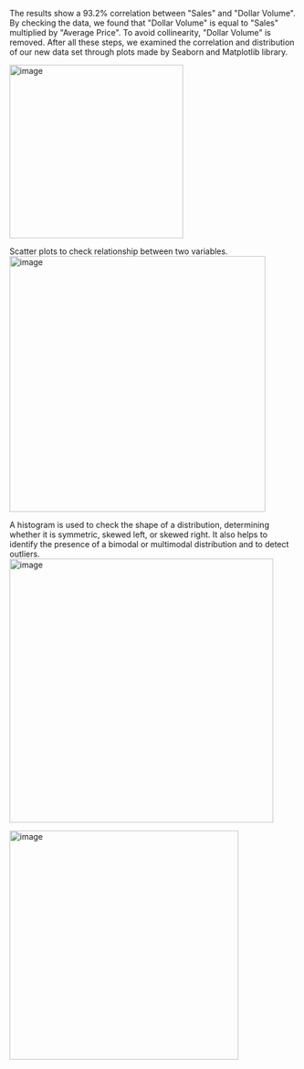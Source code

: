 The results show a 93.2% correlation between 
"Sales" and "Dollar Volume". By checking the data, we found that "Dollar Volume" is equal to "Sales" 
multiplied by "Average Price". To avoid collinearity, "Dollar Volume" is removed. After all these steps, 
we examined the correlation and distribution of our new data set through plots made by Seaborn and 
Matplotlib library.

<img width="304" alt="image" src="https://github.com/MustafaRcodes/Canadian-Housing-Market-Descriptive-Analytics-and-Predictive-Modelling-/assets/150495517/e2c9d437-0edd-47ce-bca6-cdf23d360f7e">

Scatter plots to check relationship between two variables.
<img width="448" alt="image" src="https://github.com/MustafaRcodes/Canadian-Housing-Market-Descriptive-Analytics-and-Predictive-Modelling-/assets/150495517/34f669d7-8210-4538-b6a3-56f0a448e4b4">

A histogram is used to check the shape of a distribution, determining whether it is symmetric, skewed left, or skewed right. It also helps to identify the presence of a bimodal or multimodal distribution and to detect outliers.
<img width="462" alt="image" src="https://github.com/MustafaRcodes/Canadian-Housing-Market-Descriptive-Analytics-and-Predictive-Modelling-/assets/150495517/38d0e8f0-79f9-4b2f-9ac2-39b717edb773">

<img width="401" alt="image" src="https://github.com/MustafaRcodes/Canadian-Housing-Market-Descriptive-Analytics-and-Predictive-Modelling-/assets/150495517/1603606a-706a-492d-ae36-63ee0010e76e">
